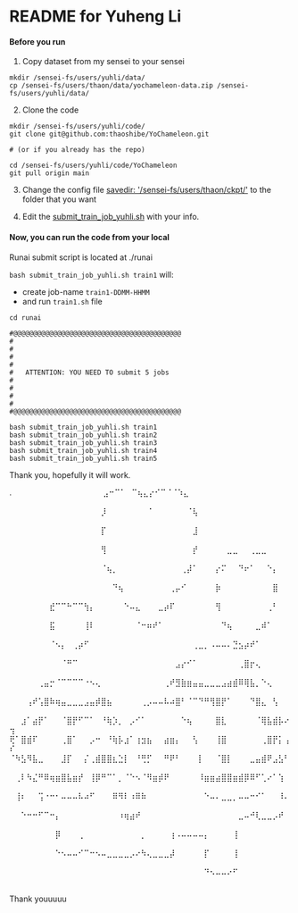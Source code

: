 # README for Yuheng Li

#### Before you run

1. Copy dataset from my sensei to your sensei

```
mkdir /sensei-fs/users/yuhli/data/
cp /sensei-fs/users/thaon/data/yochameleon-data.zip /sensei-fs/users/yuhli/data/
```

2. Clone the code

```
mkdir /sensei-fs/users/yuhli/code/
git clone git@github.com:thaoshibe/YoChameleon.git

# (or if you already has the repo)

cd /sensei-fs/users/yuhli/code/YoChameleon
git pull origin main
```

3. Change the config file [savedir: '/sensei-fs/users/thaon/ckpt/'](https://github.com/thaoshibe/YoChameleon/blob/main/config/selfprompting.yaml#L26) to the folder that you want

4. Edit the [submit_train_job_yuhli.sh](https://github.com/thaoshibe/YoChameleon/blob/main/runai/submit_train_job_yuhli.sh) with your info.

#### Now, you can run the code from your local

Runai submit script is located at ./runai

`bash submit_train_job_yuhli.sh train1` will:
- create job-name `train1-DDMM-HHMM`
- and run `train1.sh` file


```
cd runai

#@@@@@@@@@@@@@@@@@@@@@@@@@@@@@@@@@@@@@@@@@@
#
#   
#   
#   
#   ATTENTION: YOU NEED TO submit 5 jobs
#   
#   
#   
#
#@@@@@@@@@@@@@@@@@@@@@@@@@@@@@@@@@@@@@@@@@@

bash submit_train_job_yuhli.sh train1
bash submit_train_job_yuhli.sh train2
bash submit_train_job_yuhli.sh train3
bash submit_train_job_yuhli.sh train4
bash submit_train_job_yuhli.sh train5
```

Thank you, hopefully it will work. 

.⠀⠀⠀⠀⠀⠀⠀⠀⠀⠀⠀⠀⠀⠀⠀⠀⣠⠒⠉⠁⠀⠉⢦⣄⡔⠊⠉⠈⠈⠱⣄⠀⠀⠀⠀⠀⠀⠀⠀⠀⠀⠀⠀⠀⠀⠀⠀⠀⠀
⠀⠀⠀⠀⠀⠀⠀⠀⠀⠀⠀⠀⠀⠀⠀⠀⡸⠀⠀⠀⠀⠀⠀⠀⠈⠀⠀⠀⠀⠀⠀⠈⢧⠀⠀⠀⠀⠀⠀⠀⠀⠀⠀⠀⠀⠀⠀⠀⠀⠀
⠀⠀⠀⠀⠀⠀⠀⠀⠀⠀⠀⠀⠀⠀⠀⠀⡏⠀⠀⠀⠀⠀⠀⠀⠀⠀⠀⠀⠀⠀⠀⠀⣸⠀⠀⠀⠀⠀⠀⠀⠀⠀⠀⠀⠀⠀⠀⠀⠀⠀
⠀⠀⠀⠀⠀⠀⠀⠀⠀⠀⠀⠀⠀⠀⠀⠀⢻⠀⠀⠀⠀⠀⠀⠀⠀⠀⠀⠀⠀⠀⠀⠀⡞⠀⠀⠀⠀⠀⣀⣀⠀⠀⢀⣀⣀⠀⠀⠀⠀⠀
⠀⠀⠀⠀⠀⠀⠀⠀⠀⠀⠀⠀⠀⠀⠀⠀⠈⢦⡀⠀⠀⠀⠀⠀⠀⠀⠀⠀⠀⠀⢀⡼⠁⠀⠀⠀⡔⠍⠀⠀⠙⠖⠁⠀⠀⠑⡄⠀⠀⠀
⠀⠀⠀⠀⠀⠀⠀⠀⠀⠀⠀⠀⠀⠀⠀⠀⠀⠀⠙⢦⠀⠀⠀⠀⠀⠀⠀⠀⢀⡤⠊⠀⠀⠀⠀⠀⡷⠀⠀⠀⠀⠀⠀⠀⠀⠀⣿⠀⠀⠀
⠀⠀⠀⠀⠀⠀⠀⣞⠉⠉⠓⠉⠉⢳⡄⠀⠀⠀⠀⠀⠑⠤⣄⠀⠀⠀⣀⡴⠏⠀⠀⠀⠀⠀⠀⠀⢻⠀⠀⠀⠀⠀⠀⠀⠀⢀⠃⠀⠀⠀
⠀⠀⠀⠀⠀⠀⠀⣯⠀⠀⠀⠀⠀⢸⠇⠀⠀⠀⠀⠀⠀⠀⠈⠒⠶⠞⠁⠀⠀⠀⠀⠀⠀⠀⠀⠀⠀⠙⢦⠀⠀⠀⠀⣀⠾⠁⠀⠀⠀⠀
⠀⠀⠀⠀⠀⠀⠀⠈⠢⡄⠀⢀⡴⠋⠀⠀⠀⠀⠀⠀⠀⠀⠀⠀⠀⠀⠀⠀⠀⠀⠀⠀⢀⣀⡀⠠⠤⠤⠄⣙⣢⡴⠞⠁⠀⠀⠀⠀⠀⠀
⠀⠀⠀⠀⠀⠀⠀⠀⠀⠈⠛⠉⠀⠀⠀⠀⠀⠀⠀⠀⠀⠀⠀⠀⠀⠀⠀⠀⠀⣠⡔⠊⠁⠀⠀⠀⠀⠀⠀⠀⢀⣿⡖⢄⠀⠀⠀⠀⠀⠀
⠀⠀⠀⠀⠀⢀⣤⡒⠈⠉⠉⠉⠉⠐⠢⢄⠀⠀⠀⠀⠀⠀⠀⠀⠀⠀⠀⢀⠞⣻⣷⣶⣤⣤⣀⣀⣀⣠⣴⣾⠿⢿⣧⡀⠑⢄⠀⠀⠀⠀
⠀⠀⠀⢠⠞⢡⣿⠷⢶⣤⣀⣀⣀⣠⣤⡾⣿⣦⠀⠀⠀⠀⠀⢀⡠⠤⠤⠧⠴⣿⠃⠈⠉⠙⠛⢻⣿⡟⠁⠀⠀⠀⠙⣿⣄⠀⢣⠀⠀⠀
⠀⠀⣰⠁⣴⡟⠁⠀⠀⠈⣿⡟⠋⠉⠁⠀⠘⢷⡱⡀⠀⡠⠊⠁⠀⠀⠀⠀⠀⠀⠑⢦⠀⠀⠀⠀⣿⣇⠀⠀⠀⠀⠀⠈⢿⣧⣾⡧⠔⢲
⢟⠁⣿⣾⠏⠀⠀⠀⠀⢀⣿⠁⠀⠀⡠⠒⠀⠘⢷⡧⣰⠁⢰⣲⣦⠀⠀⣴⣶⡄⠀⠀⢣⠀⠀⠀⢸⣿⠀⠀⠀⠀⠀⠀⢀⣿⡟⡅⢠⠎
⠈⠳⣣⠻⣧⣀⠀⠀⠀⣸⡏⠀⠀⡌⢀⣾⣿⣿⣆⣑⡇⠀⠘⢛⡋⠀⠀⠛⠟⠃⠀⠀⠀⡇⠀⠀⠈⣿⡇⠀⠀⠀⣀⣤⣾⠟⣠⣣⠃⠀
⠀⢀⠇⠳⣌⠛⠿⢶⣶⣿⣧⣶⡞⠀⢸⡿⠛⠉⠁⡀⠈⠑⠢⠈⠻⣶⡾⠟⠀⠀⠀⠀⠀⠸⣶⣶⣴⣿⣿⣶⣾⡿⠿⠋⢁⠔⠁⢱⠀⠀
⠀⢸⠆⠀⠀⢩⠐⠒⠂⠤⠤⠤⠧⠴⠋⠀⠀⠀⠿⠻⠇⠰⠿⠷⠀⠀⠀⠀⠀⠀⠀⠀⠀⠀⠑⠤⠄⣀⣀⡀⠤⠤⠒⠊⠁⠀⠀⠸⠄⠀
⠀⠀⠑⠒⠒⠋⠉⠒⡄⠀⠀⠀⠀⠀⠀⠀⠀⠀⠀⠰⢶⣴⠞⠀⠀⠀⠀⠀⠀⠀⠀⠀⠀⠀⠀⠀⠀⠀⠀⠀⣀⠤⠚⢇⣀⣀⡠⠞⠀⠀
⠀⠀⠀⠀⠀⠀⠀⠀⡿⠀⠀⠀⢀⠀⠀⠀⠀⠀⠀⠀⠀⠀⠀⡀⠀⠀⠀⠀⢰⠠⠤⠤⠤⠤⡄⠀⠀⠀⠀⢸⠀⠀⠀⠀⠀⠀⠀⠀⠀⠀
⠀⠀⠀⠀⠀⠀⠀⠀⠑⠢⠤⠤⠊⠉⠒⠢⠤⣀⣀⣀⣀⡠⠔⠳⢄⣀⣀⣀⡼⠀⠀⠀⠀⠀⡏⠀⠀⠀⠀⢸⠀⠀⠀⠀⠀⠀⠀⠀⠀⠀
⠀⠀⠀⠀⠀⠀⠀⠀⠀⠀⠀⠀⠀⠀⠀⠀⠀⠀⠀⠀⠀⠀⠀⠀⠀⠀⠀⠀⠀⠀⠀⠀⠀⠀⠙⠢⠤⠤⠔⠋⠀⠀⠀⠀⠀⠀⠀⠀⠀⠀

Thank youuuuu